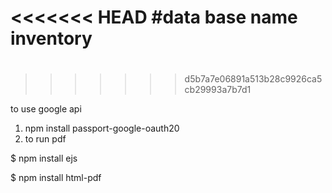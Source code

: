 <<<<<<< HEAD
#data base name inventory 
=======
# 
>>>>>>> d5b7a7e06891a513b28c9926ca5cb29993a7b7d1

to use google api 

1. npm install passport-google-oauth20
2. to run pdf

$ npm install ejs

$ npm install html-pdf